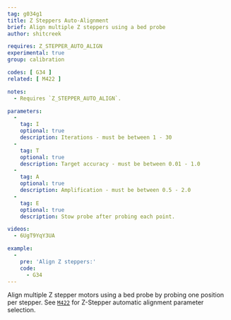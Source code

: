 ```yaml
---
tag: g034g1
title: Z Steppers Auto-Alignment
brief: Align multiple Z steppers using a bed probe
author: shitcreek

requires: Z_STEPPER_AUTO_ALIGN
experimental: true
group: calibration

codes: [ G34 ]
related: [ M422 ]

notes:
  - Requires `Z_STEPPER_AUTO_ALIGN`.

parameters:
  -
    tag: I
    optional: true
    description: Iterations - must be between 1 - 30
  -
    tag: T
    optional: true
    description: Target accuracy - must be between 0.01 - 1.0
  -
    tag: A
    optional: true
    description: Amplification - must be between 0.5 - 2.0
  -
    tag: E
    optional: true
    description: Stow probe after probing each point.

videos:
  - 6UgT9YqY3UA

example:
  -
    pre: 'Align Z steppers:'
    code:
      - G34
---
```


Align multiple Z stepper motors using a bed probe by probing one position per stepper. See [`M422`](/docs/gcode/M422.html) for Z-Stepper automatic alignment parameter selection.
